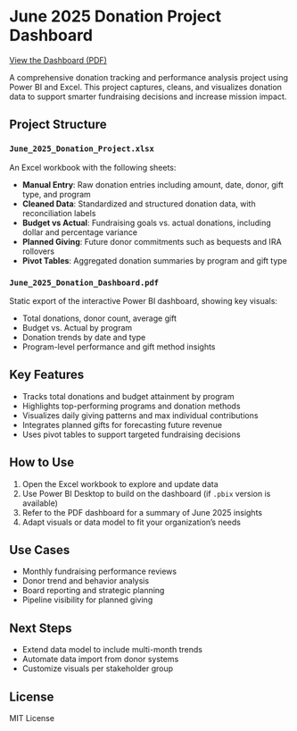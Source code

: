 # June 2025 Donation Project Dashboard

[View the Dashboard (PDF)](./June_2025_Donation_Dashboard.pdf)

A comprehensive donation tracking and performance analysis project using Power BI and Excel. This project captures, cleans, and visualizes donation data to support smarter fundraising decisions and increase mission impact.

## Project Structure

### `June_2025_Donation_Project.xlsx`
An Excel workbook with the following sheets:

- **Manual Entry**: Raw donation entries including amount, date, donor, gift type, and program
- **Cleaned Data**: Standardized and structured donation data, with reconciliation labels
- **Budget vs Actual**: Fundraising goals vs. actual donations, including dollar and percentage variance
- **Planned Giving**: Future donor commitments such as bequests and IRA rollovers
- **Pivot Tables**: Aggregated donation summaries by program and gift type

### `June_2025_Donation_Dashboard.pdf`
Static export of the interactive Power BI dashboard, showing key visuals:
- Total donations, donor count, average gift
- Budget vs. Actual by program
- Donation trends by date and type
- Program-level performance and gift method insights

## Key Features

- Tracks total donations and budget attainment by program
- Highlights top-performing programs and donation methods
- Visualizes daily giving patterns and max individual contributions
- Integrates planned gifts for forecasting future revenue
- Uses pivot tables to support targeted fundraising decisions

## How to Use

1. Open the Excel workbook to explore and update data
2. Use Power BI Desktop to build on the dashboard (if `.pbix` version is available)
3. Refer to the PDF dashboard for a summary of June 2025 insights
4. Adapt visuals or data model to fit your organization’s needs

## Use Cases

- Monthly fundraising performance reviews
- Donor trend and behavior analysis
- Board reporting and strategic planning
- Pipeline visibility for planned giving

## Next Steps

- Extend data model to include multi-month trends
- Automate data import from donor systems
- Customize visuals per stakeholder group

## License

MIT License
